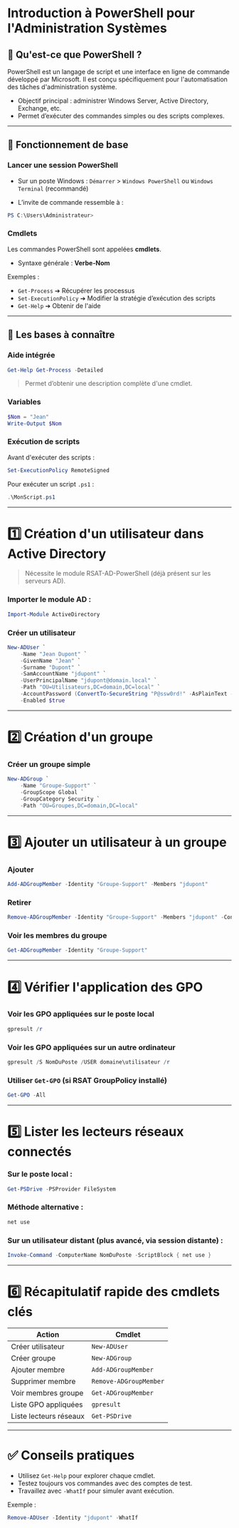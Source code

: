 # Introduction à PowerShell pour l'Administration Systèmes

## 📌 Qu'est-ce que PowerShell ?

PowerShell est un langage de script et une interface en ligne de commande développé par Microsoft.
Il est conçu spécifiquement pour l'automatisation des tâches d'administration système.

* Objectif principal : administrer Windows Server, Active Directory, Exchange, etc.
* Permet d’exécuter des commandes simples ou des scripts complexes.

---

## 📌 Fonctionnement de base

### Lancer une session PowerShell

* Sur un poste Windows :
  `Démarrer` > `Windows PowerShell` ou `Windows Terminal` (recommandé)

* L’invite de commande ressemble à :

```powershell
PS C:\Users\Administrateur>
```

### Cmdlets

Les commandes PowerShell sont appelées **cmdlets**.

* Syntaxe générale :
  **Verbe-Nom**

Exemples :

* `Get-Process` ➔ Récupérer les processus
* `Set-ExecutionPolicy` ➔ Modifier la stratégie d’exécution des scripts
* `Get-Help` ➔ Obtenir de l'aide

---

## 📌 Les bases à connaître

### Aide intégrée

```powershell
Get-Help Get-Process -Detailed
```

> Permet d’obtenir une description complète d'une cmdlet.

### Variables

```powershell
$Nom = "Jean"
Write-Output $Nom
```

### Exécution de scripts

Avant d'exécuter des scripts :

```powershell
Set-ExecutionPolicy RemoteSigned
```

Pour exécuter un script `.ps1` :

```powershell
.\MonScript.ps1
```

---

# 1️⃣ Création d'un utilisateur dans Active Directory

> Nécessite le module RSAT-AD-PowerShell (déjà présent sur les serveurs AD).

### Importer le module AD :

```powershell
Import-Module ActiveDirectory
```

### Créer un utilisateur

```powershell
New-ADUser `
    -Name "Jean Dupont" `
    -GivenName "Jean" `
    -Surname "Dupont" `
    -SamAccountName "jdupont" `
    -UserPrincipalName "jdupont@domain.local" `
    -Path "OU=Utilisateurs,DC=domain,DC=local" `
    -AccountPassword (ConvertTo-SecureString "P@ssw0rd!" -AsPlainText -Force) `
    -Enabled $true
```

---

# 2️⃣ Création d'un groupe

### Créer un groupe simple

```powershell
New-ADGroup `
    -Name "Groupe-Support" `
    -GroupScope Global `
    -GroupCategory Security `
    -Path "OU=Groupes,DC=domain,DC=local"
```

---

# 3️⃣ Ajouter un utilisateur à un groupe

### Ajouter

```powershell
Add-ADGroupMember -Identity "Groupe-Support" -Members "jdupont"
```

### Retirer

```powershell
Remove-ADGroupMember -Identity "Groupe-Support" -Members "jdupont" -Confirm:$false
```

### Voir les membres du groupe

```powershell
Get-ADGroupMember -Identity "Groupe-Support"
```

---

# 4️⃣ Vérifier l'application des GPO

### Voir les GPO appliquées sur le poste local

```powershell
gpresult /r
```

### Voir les GPO appliquées sur un autre ordinateur

```powershell
gpresult /S NomDuPoste /USER domaine\utilisateur /r
```

### Utiliser `Get-GPO` (si RSAT GroupPolicy installé)

```powershell
Get-GPO -All
```

---

# 5️⃣ Lister les lecteurs réseaux connectés

### Sur le poste local :

```powershell
Get-PSDrive -PSProvider FileSystem
```

### Méthode alternative :

```powershell
net use
```

### Sur un utilisateur distant (plus avancé, via session distante) :

```powershell
Invoke-Command -ComputerName NomDuPoste -ScriptBlock { net use }
```

---

# 6️⃣ Récapitulatif rapide des cmdlets clés

| Action                 | Cmdlet                 |
| ---------------------- | ---------------------- |
| Créer utilisateur      | `New-ADUser`           |
| Créer groupe           | `New-ADGroup`          |
| Ajouter membre         | `Add-ADGroupMember`    |
| Supprimer membre       | `Remove-ADGroupMember` |
| Voir membres groupe    | `Get-ADGroupMember`    |
| Liste GPO appliquées   | `gpresult`             |
| Liste lecteurs réseaux | `Get-PSDrive`          |

---

# ✅ Conseils pratiques

* Utilisez `Get-Help` pour explorer chaque cmdlet.
* Testez toujours vos commandes avec des comptes de test.
* Travaillez avec `-WhatIf` pour simuler avant exécution.

Exemple :

```powershell
Remove-ADUser -Identity "jdupont" -WhatIf
```
